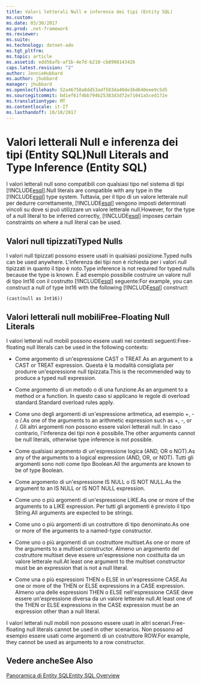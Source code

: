 ```yaml
---
title: Valori letterali Null e inferenza dei tipi (Entity SQL)
ms.custom: 
ms.date: 03/30/2017
ms.prod: .net-framework
ms.reviewer: 
ms.suite: 
ms.technology: dotnet-ado
ms.tgt_pltfrm: 
ms.topic: article
ms.assetid: edd56afb-af1b-4e7d-b210-cb8998143426
caps.latest.revision: "2"
author: JennieHubbard
ms.author: jhubbard
manager: jhubbard
ms.openlocfilehash: 52a46758a8dd53adf583da40de36d640eee9c5d5
ms.sourcegitcommit: bd1ef61f4bb794b25383d3d72e71041a5ced172e
ms.translationtype: MT
ms.contentlocale: it-IT
ms.lasthandoff: 10/18/2017
---
```

# <a name="null-literals-and-type-inference-entity-sql"></a><span data-ttu-id="564fd-102">Valori letterali Null e inferenza dei tipi (Entity SQL)</span><span class="sxs-lookup"><span data-stu-id="564fd-102">Null Literals and Type Inference (Entity SQL)</span></span>
<span data-ttu-id="564fd-103">I valori letterali null sono compatibili con qualsiasi tipo nel sistema di tipi [!INCLUDE[esql](../../../../../../includes/esql-md.md)].</span><span class="sxs-lookup"><span data-stu-id="564fd-103">Null literals are compatible with any type in the [!INCLUDE[esql](../../../../../../includes/esql-md.md)] type system.</span></span> <span data-ttu-id="564fd-104">Tuttavia, per il tipo di un valore letterale null per dedurre correttamente, [!INCLUDE[esql](../../../../../../includes/esql-md.md)] vengono imposti determinati vincoli su dove si può utilizzare un valore letterale null.</span><span class="sxs-lookup"><span data-stu-id="564fd-104">However, for the type of a null literal to be inferred correctly, [!INCLUDE[esql](../../../../../../includes/esql-md.md)] imposes certain constraints on where a null literal can be used.</span></span>  
  
## <a name="typed-nulls"></a><span data-ttu-id="564fd-105">Valori null tipizzati</span><span class="sxs-lookup"><span data-stu-id="564fd-105">Typed Nulls</span></span>  
 <span data-ttu-id="564fd-106">I valori null tipizzati possono essere usati in qualsiasi posizione.</span><span class="sxs-lookup"><span data-stu-id="564fd-106">Typed nulls can be used anywhere.</span></span> <span data-ttu-id="564fd-107">L'inferenza dei tipi non è richiesta per i valori null tipizzati in quanto il tipo è noto.</span><span class="sxs-lookup"><span data-stu-id="564fd-107">Type inference is not required for typed nulls because the type is known.</span></span> <span data-ttu-id="564fd-108">È ad esempio possibile costruire un valore null di tipo Int16 con il costrutto [!INCLUDE[esql](../../../../../../includes/esql-md.md)] seguente:</span><span class="sxs-lookup"><span data-stu-id="564fd-108">For example, you can construct a null of type Int16 with the following [!INCLUDE[esql](../../../../../../includes/esql-md.md)] construct:</span></span>  
  
 `(cast(null as Int16))`  
  
## <a name="free-floating-null-literals"></a><span data-ttu-id="564fd-109">Valori letterali null mobili</span><span class="sxs-lookup"><span data-stu-id="564fd-109">Free-Floating Null Literals</span></span>  
 <span data-ttu-id="564fd-110">I valori letterali null mobili possono essere usati nei contesti seguenti:</span><span class="sxs-lookup"><span data-stu-id="564fd-110">Free-floating null literals can be used in the following contexts:</span></span>  
  
-   <span data-ttu-id="564fd-111">Come argomento di un'espressione CAST o TREAT.</span><span class="sxs-lookup"><span data-stu-id="564fd-111">As an argument to a CAST or TREAT expression.</span></span> <span data-ttu-id="564fd-112">Questa è la modalità consigliata per produrre un'espressione null tipizzata.</span><span class="sxs-lookup"><span data-stu-id="564fd-112">This is the recommended way to produce a typed null expression.</span></span>  
  
-   <span data-ttu-id="564fd-113">Come argomento di un metodo o di una funzione.</span><span class="sxs-lookup"><span data-stu-id="564fd-113">As an argument to a method or a function.</span></span> <span data-ttu-id="564fd-114">In questo caso si applicano le regole di overload standard.</span><span class="sxs-lookup"><span data-stu-id="564fd-114">Standard overload rules apply.</span></span>  
  
-   <span data-ttu-id="564fd-115">Come uno degli argomenti di un'espressione aritmetica, ad esempio +, - o /.</span><span class="sxs-lookup"><span data-stu-id="564fd-115">As one of the arguments to an arithmetic expression such as +, -, or /.</span></span> <span data-ttu-id="564fd-116">Gli altri argomenti non possono essere valori letterali null. In caso contrario, l'inferenza dei tipi non è possibile.</span><span class="sxs-lookup"><span data-stu-id="564fd-116">The other arguments cannot be null literals, otherwise type inference is not possible.</span></span>  
  
-   <span data-ttu-id="564fd-117">Come qualsiasi argomento di un'espressione logica (AND, OR o NOT).</span><span class="sxs-lookup"><span data-stu-id="564fd-117">As any of the arguments to a logical expression (AND, OR, or NOT).</span></span> <span data-ttu-id="564fd-118">Tutti gli argomenti sono noti come tipo Boolean.</span><span class="sxs-lookup"><span data-stu-id="564fd-118">All the arguments are known to be of type Boolean.</span></span>  
  
-   <span data-ttu-id="564fd-119">Come argomento di un'espressione IS NULL o IS NOT NULL.</span><span class="sxs-lookup"><span data-stu-id="564fd-119">As the argument to an IS NULL or IS NOT NULL expression.</span></span>  
  
-   <span data-ttu-id="564fd-120">Come uno o più argomenti di un'espressione LIKE.</span><span class="sxs-lookup"><span data-stu-id="564fd-120">As one or more of the arguments to a LIKE expression.</span></span> <span data-ttu-id="564fd-121">Per tutti gli argomenti è previsto il tipo String.</span><span class="sxs-lookup"><span data-stu-id="564fd-121">All arguments are expected to be strings.</span></span>  
  
-   <span data-ttu-id="564fd-122">Come uno o più argomenti di un costruttore di tipo denominato.</span><span class="sxs-lookup"><span data-stu-id="564fd-122">As one or more of the arguments to a named-type constructor.</span></span>  
  
-   <span data-ttu-id="564fd-123">Come uno o più argomenti di un costruttore multiset.</span><span class="sxs-lookup"><span data-stu-id="564fd-123">As one or more of the arguments to a multiset constructor.</span></span> <span data-ttu-id="564fd-124">Almeno un argomento del costruttore multiset deve essere un'espressione non costituita da un valore letterale null.</span><span class="sxs-lookup"><span data-stu-id="564fd-124">At least one argument to the multiset constructor must be an expression that is not a null literal.</span></span>  
  
-   <span data-ttu-id="564fd-125">Come una o più espressioni THEN o ELSE in un'espressione CASE.</span><span class="sxs-lookup"><span data-stu-id="564fd-125">As one or more of the THEN or ELSE expressions in a CASE expression.</span></span> <span data-ttu-id="564fd-126">Almeno una delle espressioni THEN o ELSE nell'espressione CASE deve essere un'espressione diversa da un valore letterale null.</span><span class="sxs-lookup"><span data-stu-id="564fd-126">At least one of the THEN or ELSE expressions in the CASE expression must be an expression other than a null literal.</span></span>  
  
 <span data-ttu-id="564fd-127">I valori letterali null mobili non possono essere usati in altri scenari.</span><span class="sxs-lookup"><span data-stu-id="564fd-127">Free-floating null literals cannot be used in other scenarios.</span></span> <span data-ttu-id="564fd-128">Non possono ad esempio essere usati come argomenti di un costruttore ROW.</span><span class="sxs-lookup"><span data-stu-id="564fd-128">For example,  they cannot be used as arguments to a row constructor.</span></span>  
  
## <a name="see-also"></a><span data-ttu-id="564fd-129">Vedere anche</span><span class="sxs-lookup"><span data-stu-id="564fd-129">See Also</span></span>  
 [<span data-ttu-id="564fd-130">Panoramica di Entity SQL</span><span class="sxs-lookup"><span data-stu-id="564fd-130">Entity SQL Overview</span></span>](../../../../../../docs/framework/data/adonet/ef/language-reference/entity-sql-overview.md)
